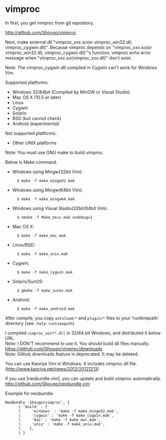 # vimproc

In first, you get vimproc from git repository.

http://github.com/Shougo/vimproc

Next, make external dll "vimproc\_xxx.so(or vimproc\_win32.dll,
vimproc\_cygwin.dll)". Because vimproc depends on "vimproc\_xxx.so(or
vimproc\_win32.dll, vimproc\_cygwin.dll)"'s function, vimproc echo error message
when "vimproc\_xxx.so(vimproc\_xxx.dll)" don't exist.

Note: The vimproc\_cygwin.dll compiled in Cygwin can't work for Windows Vim.

Supported platforms:
* Windows 32/64bit (Compiled by MinGW or Visual Studio)
* Mac OS X (10.5 or later)
* Linux
* Cygwin
* Solaris
* BSD (but cannot check)
* Android (experimental)

Not supported platforms:
* Other UNIX platforms

Note: You must use GNU make to build vimproc.

Below is Make command.
* Windows using Mingw(32bit Vim):

        $ make -f make_mingw32.mak

* Windows using Mingw(64bit Vim):

        $ make -f make_mingw64.mak

* Windows using Visual Studio(32bit/64bit Vim):

        $ nmake -f Make_msvc.mak nodebug=1

* Mac OS X:

        $ make -f make_mac.mak

* Linux/BSD:

        $ make -f make_unix.mak

* Cygwin:

        $ make -f make_cygwin.mak

* Solaris/SunOS:

        $ gmake -f make_sunos.mak

* Android:

        $ make -f make_android.mak

After compile, you copy `autoload/*` and `plugin/*` files to your
'runtimepath' directory (see `:help runtimepath`).

I compiled `vimproc_win**.dll` in 32/64 bit Windows, and distributed it below
URL.  
Note: I DON'T recommend to use it. You should build dll files manually.
https://github.com/Shougo/vimproc/downloads  
Note: Github downloads feature is deprecated. It may be deleted.

You can use Kaoriya Vim in Windows. It includes vimproc dll file.
(http://www.kaoriya.net/news/2012/20121213)

If you use |neobundle.vim|, you can update and build vimproc automatically.
http://github.com/Shougo/neobundle.vim

Example for neobundle:

```vim
NeoBundle 'Shougo/vimproc', {
      \ 'build' : {
      \     'windows' : 'make -f make_mingw32.mak',
      \     'cygwin' : 'make -f make_cygwin.mak',
      \     'mac' : 'make -f make_mac.mak',
      \     'unix' : 'make -f make_unix.mak',
      \    },
      \ }
```

